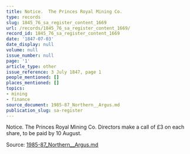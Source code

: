 ```yaml
---
title: Notice.  The Princes Royal Mining Co.
type: records
slug: 1845_76_sa_register_content_1669
url: /records/1845_76_sa_register_content_1669/
record_id: 1845_76_sa_register_content_1669
date: '1847-07-03'
date_display: null
volume: null
issue_number: null
page: '1'
article_type: other
issue_reference: 3 July 1847, page 1
people_mentioned: []
places_mentioned: []
topics:
- mining
- finance
source_document: 1985-87_Northern__Argus.md
publication_slug: sa-register
---
```


Notice.  The Princes Royal Mining Co. Directors make a call of £3 on each share, to be paid by 10 August.

Source: [1985-87_Northern__Argus.md](/downloads/markdown/1985-87_Northern__Argus.md)
